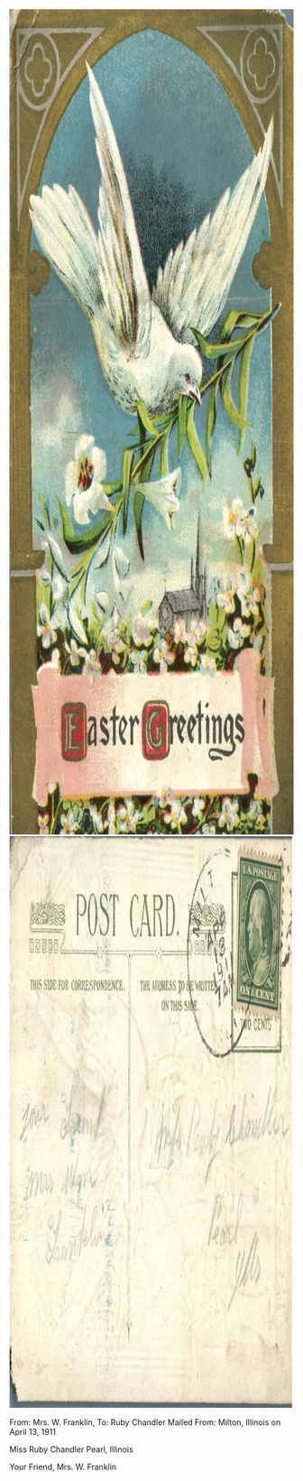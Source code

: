 <html><body><a href="/wp-content/uploads/2014/05/postcard-2014-20140430_18083133_0146.jpg"><img class="alignnone size-full wp-image-475" src="/wp-content/uploads/2014/05/postcard-2014-20140430_18083133_0146.jpg" alt="postcard-2014-20140430_18083133_0146" width="999" height="1464"></a> <a href="/wp-content/uploads/2014/05/postcard-2014-20140430_18083919_0147.jpg"><img class="alignnone size-full wp-image-476" src="/wp-content/uploads/2014/05/postcard-2014-20140430_18083919_0147.jpg" alt="postcard-2014-20140430_18083919_0147" width="1500" height="1014"></a>

From: Mrs. W. Franklin, To: Ruby Chandler
Mailed From: Milton, Illinois on April 13, 1911

Miss Ruby Chandler
Pearl, Illinois

Your Friend,
Mrs. W. Franklin</body></html>